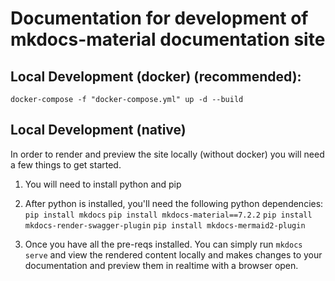 
# Documentation for development of mkdocs-material documentation site

## Local Development (docker) (recommended):

`docker-compose -f "docker-compose.yml" up -d --build`

## Local Development (native)

In order to render and preview the site locally (without docker) you will need a few things to get started. 

1) You will need to install python and pip

2) After python is installed, you'll need the following python dependencies:
`pip install mkdocs`
`pip install mkdocs-material==7.2.2`
`pip install mkdocs-render-swagger-plugin`
`pip install mkdocs-mermaid2-plugin`

3) Once you have all the pre-reqs installed. You can simply run `mkdocs serve` and view the rendered content locally and makes changes to your documentation and preview them in realtime with a browser open. 
